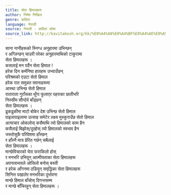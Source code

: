 ```yaml
---
title: सेता हिमालहरू
author: निमेष निखिल
genre: कविता
language: नेपाली
source: नेपाली - कविता कोश
source_link: http://kavitakosh.org/kk/%E0%A4%A8%E0%A4%BF%E0%A4%AE%E0%A5%87%E0%A4%B7_%E0%A4%A8%E0%A4%BF%E0%A4%96%E0%A4%BF%E0%A4%B2
---
```


साना नानीहरूको स्निग्ध अनुहारमा उभिन्छन्  
र अग्लिन्छन् चाउरी परेका अनुहारमाथिको टाकुरामा  
सेता हिमालहरू ।  
कसलाई मन पर्दैन सेता हिमाल !  
हरेक दिन कर्मनिष्ठ हातहरू उभ्याउँछन्  
परिश्रमको एउटा सेतो हिमाल  
हरेक रात समुन्नत सपनाहरूमा  
आस्था उभिन्छ सेतो हिमाल  
राताराता गुराँसका थुँगा फुलाएर पहराका छातीभरि  
निस्सीम सौर्न्दर्य बाँड्छन्  
सेता हिमालहरू ।  
ढुकढुकीमा माटो बोकेर देश उभिन्छ सेतो हिमाल  
पाइलापाइलामा उत्साह समेटेर लक्ष्य मुस्कुराउँछ सेतो हिमाल  
अत्याचार ओकलोस् कसैमाथि त्यो हिमालको काम हैन  
कसैलाई बिझोस्/दुखोस् त्यो हिमालको स्वभाव हैन  
जस्तोसुकै परिवेशमा हाँस्छन्  
र हाँस्नै मात्र प्रेरित गर्छन् सबैलाई  
सेता हिमालहरू ।  
मान्छेविचारको घेरा फराकिलो होस्  
र मनभरि उभियून् आत्मीयताका सेता हिमालहरू  
अपनत्वभावले ओसिलो बनोस् बस्ती  
र हरेक आँगनमा ठडियून् समृद्धिका सेता हिमालहरू  
सिनित्त पखालेर मनभरिका दुर्भावना  
मान्छे हिमाल बाँचोस् दिगन्तसम्म  
र मान्छे बाँचिरहून् सेता हिमालहरू ।
